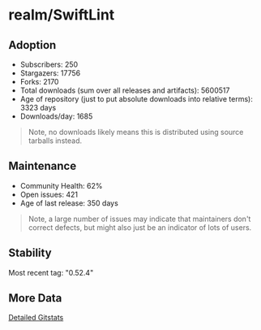 # realm/SwiftLint

## Adoption

- Subscribers: 250
- Stargazers: 17756
- Forks: 2170
- Total downloads (sum over all releases and artifacts): 5600517
- Age of repository (just to put absolute downloads into relative terms): 3323 days
- Downloads/day: 1685

> Note, no downloads likely means this is distributed using source tarballs instead.

## Maintenance

- Community Health: 62%
- Open issues: 421
- Age of last release: 350 days

> Note, a large number of issues may indicate that maintainers don't correct defects, but might also
> just be an indicator of lots of users.

## Stability

Most recent tag: "0.52.4"

## More Data

[Detailed Gitstats](/bazel-catalog/gitstats/realm/SwiftLint)

